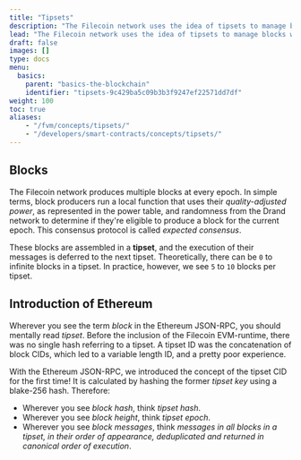 ```yaml
---
title: "Tipsets"
description: "The Filecoin network uses the idea of tipsets to manage blocks within the blockchain. This page details what a tipset is, how they differ to blocks in other blockchains, and how developers should deal with tipsets."
lead: "The Filecoin network uses the idea of tipsets to manage blocks within the blockchain. This page details what a tipset is, how they differ to blocks in other blockchains, and how developers should deal with tipsets."
draft: false
images: []
type: docs
menu:
  basics:
    parent: "basics-the-blockchain"
    identifier: "tipsets-9c429ba5c09b3b3f9247ef22571dd7df"
weight: 100
toc: true
aliases:
    - "/fvm/concepts/tipsets/"
    - "/developers/smart-contracts/concepts/tipsets/"
---
```


## Blocks

The Filecoin network produces multiple blocks at every epoch. In simple terms, block producers run a local function that uses their _quality-adjusted power_, as represented in the power table, and randomness from the Drand network to determine if they're eligible to produce a block for the current epoch. This consensus protocol is called _expected consensus_.

These blocks are assembled in a **tipset**, and the execution of their messages is deferred to the next tipset. Theoretically, there can be `0` to infinite blocks in a tipset. In practice, however, we see `5` to `10` blocks per tipset.

## Introduction of Ethereum

Wherever you see the term _block_ in the Ethereum JSON-RPC, you should mentally read _tipset_. Before the inclusion of the Filecoin EVM-runtime, there was no single hash referring to a tipset. A tipset ID was the concatenation of block CIDs, which led to a variable length ID, and a pretty poor experience.

With the Ethereum JSON-RPC, we introduced the concept of the tipset CID for the first time! It is calculated by hashing the former _tipset key_ using a blake-256 hash. Therefore:

- Wherever you see _block hash_, think _tipset hash_.
- Wherever you see _block height_, think _tipset epoch_.
- Wherever you see _block messages_, think _messages in all blocks in a tipset, in their order of appearance, deduplicated and returned in canonical order of execution_.
